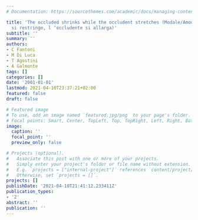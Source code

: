 ```yaml
---
# Documentation: https://sourcethemes.com/academic/docs/managing-content/

title: 'The occluded shrinks while the occludent stretches (Modale/Amodale: l ‘occluso
  si restringe, l ‘occludente si allarga)'
subtitle: ''
summary: ''
authors:
- C Fantoni
- M Di Luca
- T Agostini
- A Galmonte
tags: []
categories: []
date: '2001-01-01'
lastmod: 2021-04-10T23:37:21+02:00
featured: false
draft: false

# Featured image
# To use, add an image named `featured.jpg/png` to your page's folder.
# Focal points: Smart, Center, TopLeft, Top, TopRight, Left, Right, BottomLeft, Bottom, BottomRight.
image:
  caption: ''
  focal_point: ''
  preview_only: false

# Projects (optional).
#   Associate this post with one or more of your projects.
#   Simply enter your project's folder or file name without extension.
#   E.g. `projects = ["internal-project"]` references `content/project/deep-learning/index.md`.
#   Otherwise, set `projects = []`.
projects: []
publishDate: '2021-04-10T21:41:12.233411Z'
publication_types:
- '2'
abstract: ''
publication: ''
---
```

